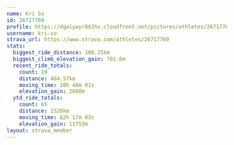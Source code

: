 ```yaml
---
name: Kri So
id: 26717769
profile: https://dgalywyr863hv.cloudfront.net/pictures/athletes/26717769/7761026/13/large.jpg
username: kri-so
strava_url: https://www.strava.com/athletes/26717769
stats:
  biggest_ride_distance: 100.25km
  biggest_climb_elevation_gain: 701.6m
  recent_ride_totals:
    count: 19
    distance: 484.57km
    moving_time: 20h 48m 01s
    elevation_gain: 2688m
  ytd_ride_totals:
    count: 65
    distance: 1528km
    moving_time: 62h 17m 03s
    elevation_gain: 11753m
layout: strava_member
--- 
```

